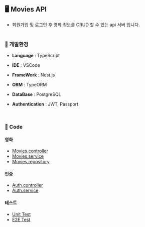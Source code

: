 ## **🖥️**  Movies API
- 회원가입 및 로그인 후 영화 정보를 CRUD 할 수 있는 api 서버 입니다.
  <br>  <br> 

### **📌** 개발환경

- **Language** : TypeScript

- **IDE** : VSCode

- **FrameWork** : Nest.js

- **ORM** : TypeORM

- **DataBase** : PostgreSQL

- **Authentication** : JWT, Passport
<br> 

### **📌** Code

#### 영화
- [Movies.controller](src/movies/movies.controller.ts)
- [Movies.service](src/movies/movies.service.ts)
- [Movies.repository](src/movies/movies.repository.ts)

#### 인증
- [Auth.controller](src/auth/auth.controller.ts)
- [Auth.service](src/auth/auth.service.ts)

#### 테스트
- [Unit Test](src/movies/movies.service.spec.ts)
- [E2E Test](test/app.e2e-spec.ts)
